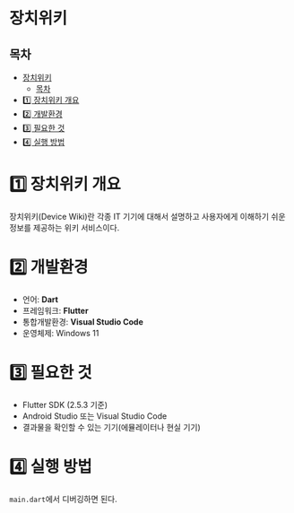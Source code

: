 # 장치위키

## 목차

- [장치위키](#장치위키)
  - [목차](#목차)
- [1️⃣ 장치위키 개요](#1️⃣-장치위키-개요)
- [2️⃣ 개발환경](#2️⃣-개발환경)
- [3️⃣ 필요한 것](#3️⃣-필요한-것)
- [4️⃣ 실행 방법](#4️⃣-실행-방법)

# 1️⃣ 장치위키 개요

장치위키(Device Wiki)란 각종 IT 기기에 대해서 설명하고 사용자에게 이해하기 쉬운 정보를 제공하는 위키 서비스이다.

# 2️⃣ 개발환경

- 언어: **Dart**
- 프레임워크: **Flutter**
- 통합개발환경: **Visual Studio Code**
- 운영체제: Windows 11

# 3️⃣ 필요한 것

- Flutter SDK (2.5.3 기준)
- Android Studio 또는 Visual Studio Code
- 결과물을 확인할 수 있는 기기(에뮬레이터나 현실 기기)

# 4️⃣ 실행 방법

`main.dart`에서 디버깅하면 된다.

